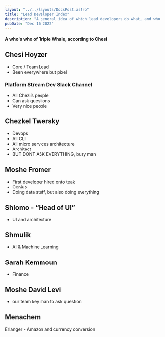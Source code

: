 ```yaml
---
layout: "../../layouts/DocsPost.astro"
title: "Lead Developer Index"
description: "A general idea of which lead developers do what, and who to ask for what"
pubDate: "Dec 16 2022"
---
```


####  A who's who of Triple Whale, according to Chesi

## Chesi Hoyzer 

- Core / Team Lead
- Been everywhere but pixel

### Platform Stream Dev Slack Channel

- All Chezi’s people
- Can ask questions
- Very nice people

## Chezkel Twersky 

- Devops
- All CLI
- All micro services architecture
- Architect
- BUT DONT ASK EVERYTHING, busy man


## Moshe Fromer

- First developer hired onto teak
- Genius
- Doing data stuff, but also doing everything

## Shlomo - “Head of UI”

- UI and architecture

## Shmulik 

- AI & Machine Learning

## Sarah Kemmoun 

- Finance

## Moshe David Levi 

- our team key man to ask question

## Menachem 

Erlanger - Amazon and currency conversion